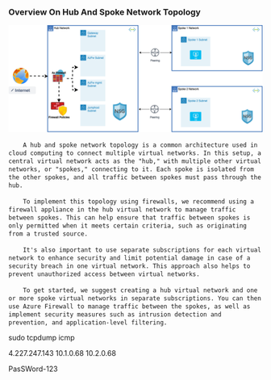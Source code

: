 ### Overview On Hub And Spoke Network Topology 

![Hub And Spoke Network Topology](./hub_spoke_diagram.png)

        A hub and spoke network topology is a common architecture used in cloud computing to connect multiple virtual networks. In this setup, a central virtual network acts as the "hub," with multiple other virtual networks, or "spokes," connecting to it. Each spoke is isolated from the other spokes, and all traffic between spokes must pass through the hub.

        To implement this topology using firewalls, we recommend using a firewall appliance in the hub virtual network to manage traffic between spokes. This can help ensure that traffic between spokes is only permitted when it meets certain criteria, such as originating from a trusted source.

        It's also important to use separate subscriptions for each virtual network to enhance security and limit potential damage in case of a security breach in one virtual network. This approach also helps to prevent unauthorized access between virtual networks.

        To get started, we suggest creating a hub virtual network and one or more spoke virtual networks in separate subscriptions. You can then use Azure Firewall to manage traffic between the spokes, as well as implement security measures such as intrusion detection and prevention, and application-level filtering.


sudo tcpdump icmp

4.227.247.143
10.1.0.68
10.2.0.68

PasSWord-123
